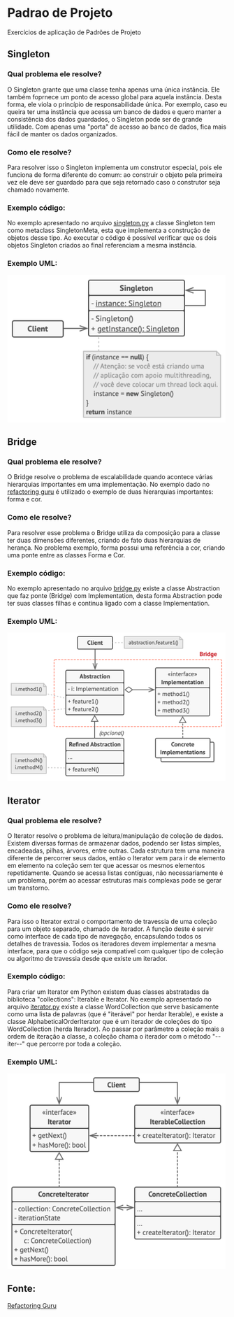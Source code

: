 # Padrao de Projeto

Exercícios de aplicação de Padrões de Projeto

## Singleton

### Qual problema ele resolve?

O Singleton grante que uma classe tenha apenas uma única instância. Ele também foprnece um ponto de acesso global para aquela instância. Desta forma, ele viola o princípio de responsabilidade única. Por exemplo, caso eu queira ter uma instância que acessa um banco de dados e quero manter a consistência dos dados guardados, o Singleton pode ser de grande utilidade. Com apenas uma "porta" de acesso ao banco de dados, fica mais fácil de manter os dados organizados.

### Como ele resolve?

Para resolver isso o Singleton implementa um construtor especial, pois ele funciona de forma diferente do comum: ao construir o objeto pela primeira vez ele deve ser guardado para que seja retornado caso o construtor seja chamado novamente.

### Exemplo código:

No exemplo apresentado no arquivo <a href="https://github.com/MatheusOliveiraT/PadraodeProjeto/blob/main/singleton.py">singleton.py</a> a classe Singleton tem como metaclass SingletonMeta, esta que implementa a construção de objetos desse tipo. Ao executar o código é possível verificar que os dois objetos Singleton criados ao final referenciam a mesma instância.

### Exemplo UML:

<img width="500px" src="https://github.com/MatheusOliveiraT/PadraodeProjeto/blob/main/UML/singleton.png">

## Bridge

### Qual problema ele resolve?

O Bridge resolve o problema de escalabilidade quando acontece várias hierarquias importantes em uma implementação. No exemplo dado no <a href="https://refactoring.guru/pt-br/design-patterns/bridge">refactoring guru</a> é utilizado o exemplo de duas hierarquias importantes: forma e cor.

### Como ele resolve?

Para resolver esse problema o Bridge utiliza da composição para a classe ter duas dimensões diferentes, criando de fato duas hierarquias de herança. No problema exemplo, forma possui uma referência a cor, criando uma ponte entre as classes Forma e Cor.

### Exemplo código:

No exemplo apresentado no arquivo <a href="https://github.com/MatheusOliveiraT/PadraodeProjeto/blob/main/bridge.py">bridge.py</a> existe a classe Abstraction que faz ponte (Bridge) com Implementation, desta forma Abstraction pode ter suas classes filhas e continua ligado com a classe Implementation.

### Exemplo UML:

<img width="500px" src="https://github.com/MatheusOliveiraT/PadraodeProjeto/blob/main/UML/bridge.png">

## Iterator

### Qual problema ele resolve?

O Iterator resolve o problema de leitura/manipulação de coleção de dados. Existem diversas formas de armazenar dados, podendo ser listas simples, encadeadas, pilhas, árvores, entre outras. Cada estrutura tem uma maneira diferente de percorrer seus dados, então o Iterator vem para ir de elemento em elemento na coleção sem ter que acessar os mesmos elementos repetidamente. Quando se acessa listas contíguas, não necessariamente é um problema, porém ao acessar estruturas mais complexas pode se gerar um transtorno.

### Como ele resolve?

Para isso o Iterator extrai o comportamento de travessia de uma coleção para um objeto separado, chamado de iterador. A função deste é servir como interface de cada tipo de navegação, encapsulando todos os detalhes de travessia. Todos os iteradores devem implementar a mesma interface, para que o código seja compatível com qualquer tipo de coleção ou algoritmo de travessia desde que existe um iterador.

### Exemplo código:

Para criar um Iterator em Python existem duas classes abstratadas da biblioteca "collections": Iterable e Iterator.
No exemplo apresentado no arquivo <a href="https://github.com/MatheusOliveiraT/PadraodeProjeto/blob/main/iterator.py">iterator.py</a> existe a classe WordCollection que serve basicamente como uma lista de palavras (que é "iterável" por herdar Iterable), e existe a classe AlphabeticalOrderIterator que é um iterador de coleções do tipo WordCollection (herda Iterador). Ao passar por parâmetro a coleção mais a ordem de iteração a classe, a coleção chama o iterador com o método "--iter--" que percorre por toda a coleção. 

### Exemplo UML:

<img width="500px" src="https://github.com/MatheusOliveiraT/PadraodeProjeto/blob/main/UML/iterator.png">

## Fonte:

<a href="https://refactoring.guru/pt-br/design-patterns/bridge">Refactoring Guru</a>
